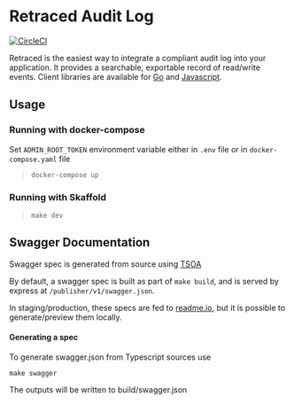 # Retraced Audit Log

[![CircleCI](https://circleci.com/gh/retracedhq/retraced/tree/master.svg?style=svg)](https://circleci.com/gh/retracedhq/retraced/tree/master)

Retraced is the easiest way to integrate a compliant audit log into your application.
It provides a searchable, exportable record of read/write events.
Client libraries are available for [Go](https://github.com/retracedhq/retraced-go) and [Javascript](https://github.com/retracedhq/retraced-js).

## Usage

### Running with docker-compose

Set `ADMIN_ROOT_TOKEN` environment variable either in `.env` file or in `docker-compose.yaml` file

> `docker-compose up`

### Running with Skaffold

> `make dev`

## Swagger Documentation

Swagger spec is generated from source using [TSOA](https://github.com/lukeautry/tsoa)

By default, a swagger spec is built as part of `make build`, and is served by express at `/publisher/v1/swagger.json`.

In staging/production, these specs are fed to [readme.io](https://readme.io), but it is possible to generate/preview them locally.


#### Generating a spec

To generate swagger.json from Typescript sources use

```
make swagger
```

The outputs will be written to build/swagger.json
